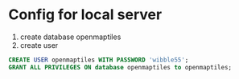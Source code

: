 # Config for local server

1) create database openmaptiles
2) create user

```sql
CREATE USER openmaptiles WITH PASSWORD 'wibble55';
GRANT ALL PRIVILEGES ON database openmaptiles to openmaptiles;
```